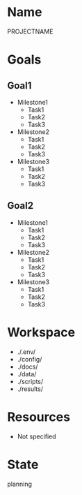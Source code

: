 <!-- ---
!-- title: 2025-01-01 16:08:25
!-- author: ywata-note-win
!-- date: /home/ywatanabe/.dotfiles/.emacs.d/lisp/llemacs/workspace/projects/000-PROJECTNAME/llemacs/project-management_.md
!-- --- -->

# Name
PROJECTNAME

# Goals
## Goal1
  * Milestone1
    * Task1
    * Task2
    * Task3
  * Milestone2
    * Task1
    * Task2
    * Task3
  * Milestone3
    * Task1
    * Task2
    * Task3

## Goal2
  * Milestone1
    * Task1
    * Task2
    * Task3
  * Milestone2
    * Task1
    * Task2
    * Task3
  * Milestone3
    * Task1
    * Task2
    * Task3

# Workspace
* ./.env/
* ./config/
* ./docs/
* ./data/
* ./scripts/
* ./results/

# Resources
* Not specified

# State
planning
